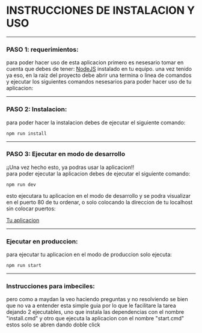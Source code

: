 <h1>
	INSTRUCCIONES DE INSTALACION Y USO
</h1>
<hr>
<h3>
	PASO 1: requerimientos:
</h3>
<p>
	para poder hacer uso de esta aplicacion primero es nesesario tomar en cuenta que debes de tener: <a href="https://nodejs.org/en">NodeJS</a> instalado en tu equipo. una vez tenido ya eso, en la raiz del proyecto debe abrir una termina o linea de comandos y ejecutar los siguientes comandos nesesarios para poder hacer uso de tu aplicacion: 
</p>
<hr>
<h3>
	PASO 2: Instalacion:
</h3>
<p>
	para poder hacer la instalacion debes de ejecutar el siguiente comando:

	npm run install
</p>
	
<hr>
<h3>
	PASO 3: Ejecutar en modo de desarrollo
</h3>
<p>
	¡¡Una vez hecho esto, ya podras usar la aplicacion!!
	<br>
	para poder ejecutar la aplicacion debes de ejecutar el siguiente comando:

	npm run dev

</p>
<p>
	esto ejecutara tu aplicacion en el modo de desarrollo y se podra visualizar en el puerto 80 de tu ordenar, o solo colocando la direccion de tu localhost sin colocar puertos:

</p>
	<a href="http://localhost">Tu aplicacion</a>
<hr>
<h3>
	Ejecutar en produccion:
</h3>
<p>
	para ejecutar tu aplicacion en el modo de produccion solo ejecuta:

	npm run start
</p>

<hr>

<h3>
	Instrucciones para imbeciles:
</h3>

<p>
	pero como a maydan la veo haciendo preguntas y no resolviendo se bien que no va a entender esta simple guia por lo que le facilitare la tarea dejando 2 ejecutables, uno que instala las dependencias con el nombre "install.cmd" y otro que ejecuta la aplicacion con el nombre "start.cmd" estos solo se abren dando doble click
</p>
